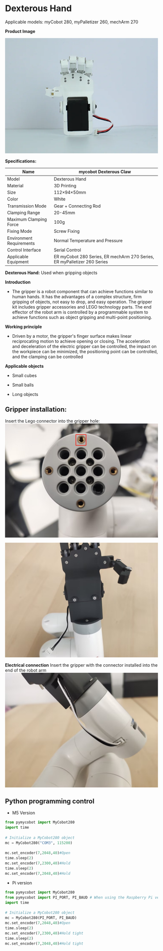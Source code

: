 # Dexterous Hand

Applicable models: myCobot 280, myPalletizer 260, mechArm 270

**Product Image**

![pi](../../resources\4-SupportAndService\Accessories\others/h1.png)

**Specifications:**

| Name | **mycobot Dexterous Claw** |
| ------------ | ------------------------------------------------------------ |
| Model | Dexterous Hand |
| Material | 3D Printing |
| Size | 112×94×50mm |
| Color | White |
| Transmission Mode | Gear + Connecting Rod |
| Clamping Range | 20-45mm |
| Maximum Clamping Force | 100g |
| Fixing Mode | Screw Fixing |
| Environment Requirements | Normal Temperature and Pressure |
| Control Interface | Serial Control |
| Applicable Equipment | ER myCobot 280 Series, ER mechArm 270 Series, ER myPalletizer 260 Series |

**Dexterous Hand:** Used when gripping objects

**Introduction**

- The gripper is a robot component that can achieve functions similar to human hands. It has the advantages of a complex structure, firm gripping of objects, not easy to drop, and easy operation. The gripper kit includes gripper accessories and LEGO technology parts. The end effector of the robot arm is controlled by a programmable system to achieve functions such as object gripping and multi-point positioning.

**Working principle**
- Driven by a motor, the gripper's finger surface makes linear reciprocating motion to achieve opening or closing. The acceleration and deceleration of the electric gripper can be controlled, the impact on the workpiece can be minimized, the positioning point can be controlled, and the clamping can be controlled

**Applicable objects**

- Small cubes

- Small balls

- Long objects

## Gripper installation:
Insert the Lego connector into the gripper hole:
![](../../resources\4-SupportAndService\Accessories\others/h2.png)

![](../../resources\4-SupportAndService\Accessories\others/h3.jpg)

**Electrical connection**
Insert the gripper with the connector installed into the end of the robot arm
![](../../resources\4-SupportAndService\Accessories\others/h4.jpg)

## Python programming control

+ M5 Version

```python
from pymycobot import MyCobot280
import time

# Initialize a MyCobot280 object
mc = MyCobot280("COM3", 115200)

mc.set_encoder(7,2048,40)#Open
time.sleep(2)
mc.set_encoder(7,2300,40)#Hold
time.sleep(2)
mc.set_encoder(7,2048,40)#Hold
```
+ Pi version
```python
from pymycobot import MyCobot280
from pymycobot import PI_PORT, PI_BAUD # When using the Raspberry Pi version of mycobot, you can reference these two variables to initialize MyCobot280
import time

# Initialize a MyCobot280 object
mc = MyCobot280(PI_PORT, PI_BAUD)
mc.set_encoder(7,2048,40)#Open
time.sleep(2)
mc.set_encoder(7,2300,40)#Hold tight
time.sleep(2)
mc.set_encoder(7,2048,40)#Hold tight
```